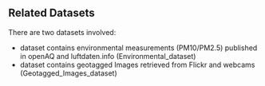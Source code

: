## Related Datasets
There are two datasets involved:
* dataset contains environmental measurements (PM10/PM2.5) published in openAQ and luftdaten.info (Environmental_dataset)
* dataset contains geotagged Images retrieved from Flickr and webcams (Geotagged_Images_dataset)
